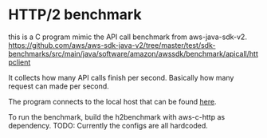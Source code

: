 # HTTP/2 benchmark

this is a C program mimic the API call benchmark from aws-java-sdk-v2. https://github.com/aws/aws-sdk-java-v2/tree/master/test/sdk-benchmarks/src/main/java/software/amazon/awssdk/benchmark/apicall/httpclient

It collects how many API calls finish per second. Basically how many request can made per second.

The program connects to the local host that can be found [here](../../tests/py_localhost).

To run the benchmark, build the h2benchmark with aws-c-http as dependency.
TODO: Currently the configs are all hardcoded.
